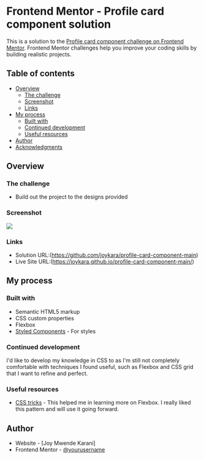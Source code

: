 # Frontend Mentor - Profile card component solution

This is a solution to the [Profile card component challenge on Frontend Mentor](https://www.frontendmentor.io/challenges/profile-card-component-cfArpWshJ). Frontend Mentor challenges help you improve your coding skills by building realistic projects. 

## Table of contents

- [Overview](#overview)
  - [The challenge](#the-challenge)
  - [Screenshot](#screenshot)
  - [Links](#links)
- [My process](#my-process)
  - [Built with](#built-with)
  - [Continued development](#continued-development)
  - [Useful resources](#useful-resources)
- [Author](#author)
- [Acknowledgments](#acknowledgments)


## Overview

### The challenge

- Build out the project to the designs provided

### Screenshot

![](./screenshot.jpg)


### Links

- Solution URL:(https://github.com/joykara/profile-card-component-main)
- Live Site URL:(https://joykara.github.io/profile-card-component-main/)

## My process

### Built with

- Semantic HTML5 markup
- CSS custom properties
- Flexbox
- [Styled Components](https://styled-components.com/) - For styles


### Continued development

I'd like to develop my knowledge in CSS to as I'm still not completely comfortable with techniques I found useful, such as Flexbox and CSS grid that I want to refine and perfect.


### Useful resources

- [CSS tricks](https://css-tricks.com/snippets/css/a-guide-to-flexbox/) - This helped me in learning more on Flexbox. I really liked this pattern and will use it going forward.


## Author

- Website - [Joy Mwende Karani]
- Frontend Mentor - [@yourusername](https://www.frontendmentor.io/profile/yourusername)

